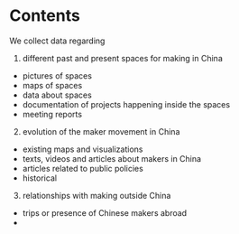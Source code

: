 # Contents

We collect data regarding

1) different past and present spaces for making in China

* pictures of spaces
* maps of spaces
* data about spaces
* documentation of projects happening inside the spaces
* meeting reports

2) evolution of the maker movement in China

* existing maps and visualizations
* texts, videos and articles about makers in China
* articles related to public policies
* historical

3) relationships with making outside China

* trips or presence of Chinese makers abroad
*
